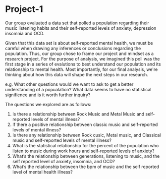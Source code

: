 # Project-1

Our group evaluated a data set that polled a population regarding their music listening habits and their self-reported levels of anxiety, depression
insomnia and OCD.

Given that this data set is about self-reported mental health, we must be careful when drawing any inferences or conclusions regarding the population. 
Thus, our group chose to frame our project and mindset as a research project. For the purpose of analysis, we imagined this poll was the first stage in
a series of evalutions to best understand our population and its relationship to mental health. Most importantly, for our final analysis, we're thinking
about how this data will shape the next steps in our research. 

e.g. What other questions would we want to ask to get a better understanding of a popualation? What data seems to have no statistical significnce and is it 
worth further inquiry? 

The questions we explored are as follows: 

1. Is there a relationship between Rock Music and Metal Music and self-reported levels of mental illness?
2. If there a positive relationship between classic music and self-reported levels of mental illness? 
3. Is there any relationship between Rock cusic, Metal music, and Classical music and self-reported levels of mental illness? 
4. What is the statistical relationship for the percent of the population who listen to music during work hours and self-reported levels of anxiety?
5. What’s the relationship between generations, listening to music, and the self reported level of anxiety, insomnia, and OCD?
6. What’s the relationship between the bpm of music and the self reported level of mental health illness?
